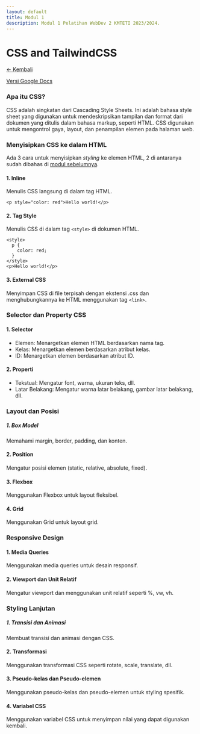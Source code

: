 ```yaml
---
layout: default
title: Modul 1
description: Modul 1 Pelatihan WebDev 2 KMTETI 2023/2024.
---
```


# **CSS and TailwindCSS**
[← Kembali](./)

[Versi Google Docs](https://docs.google.com/document/d/1wa5O2ZyeqsU9dBnCOjotH5rwXc1apYnosM_5K1dEgCc/edit?usp=sharing)

### **Apa itu CSS?**
CSS adalah singkatan dari Cascading Style Sheets. Ini adalah bahasa style sheet yang digunakan untuk mendeskripsikan tampilan dan format dari dokumen yang ditulis dalam bahasa markup, seperti HTML. CSS digunakan untuk mengontrol gaya, layout, dan penampilan elemen pada halaman web.

### **Menyisipkan CSS ke dalam HTML**
Ada 3 cara untuk menyisipkan *styling* ke elemen HTML, 2 di antaranya sudah dibahas di [modul sebelumnya](./modul1.html).

#### **1. Inline**
Menulis CSS langsung di dalam tag HTML.

`<p style="color: red">Hello world!</p>`

#### **2. Tag Style**
Menulis CSS di dalam tag `<style>` di dokumen HTML.

```
<style>
  p {
    color: red;
  }
</style>
<p>Hello world!</p>
```

#### **3. External CSS**
Menyimpan CSS di file terpisah dengan ekstensi .css dan menghubungkannya ke HTML menggunakan tag `<link>`.

### **Selector dan Property CSS**

#### **1. Selector**
- Elemen: Menargetkan elemen HTML berdasarkan nama tag.
- Kelas: Menargetkan elemen berdasarkan atribut kelas.
- ID: Menargetkan elemen berdasarkan atribut ID.

#### **2. Properti**
- Tekstual: Mengatur font, warna, ukuran teks, dll.
- Latar Belakang: Mengatur warna latar belakang, gambar latar belakang, dll.

### **Layout dan Posisi**
##### **1. Box Model**
Memahami margin, border, padding, dan konten.

#### **2. Position**
Mengatur posisi elemen (static, relative, absolute, fixed).

#### **3. Flexbox**
Menggunakan Flexbox untuk layout fleksibel.

#### **4. Grid** 
Menggunakan Grid untuk layout grid.

### **Responsive Design**
#### **1. Media Queries**
Menggunakan media queries untuk desain responsif.

#### **2. Viewport dan Unit Relatif**
Mengatur viewport dan menggunakan unit relatif seperti %, vw, vh.

### **Styling Lanjutan**
##### **1. Transisi dan Animasi**
Membuat transisi dan animasi dengan CSS.

#### **2. Transformasi**
Menggunakan transformasi CSS seperti rotate, scale, translate, dll.

#### **3. Pseudo-kelas dan Pseudo-elemen**
Menggunakan pseudo-kelas dan pseudo-elemen untuk styling spesifik.

#### **4. Variabel CSS**
Menggunakan variabel CSS untuk menyimpan nilai yang dapat digunakan kembali.